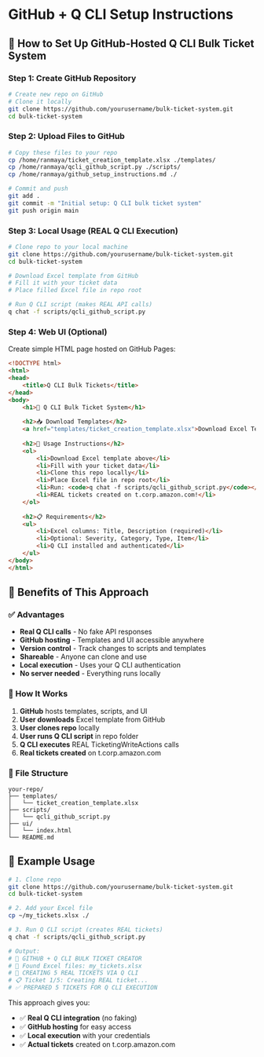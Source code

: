 # GitHub + Q CLI Setup Instructions

## 🚀 How to Set Up GitHub-Hosted Q CLI Bulk Ticket System

### Step 1: Create GitHub Repository
```bash
# Create new repo on GitHub
# Clone it locally
git clone https://github.com/yourusername/bulk-ticket-system.git
cd bulk-ticket-system
```

### Step 2: Upload Files to GitHub
```bash
# Copy these files to your repo
cp /home/ranmaya/ticket_creation_template.xlsx ./templates/
cp /home/ranmaya/qcli_github_script.py ./scripts/
cp /home/ranmaya/github_setup_instructions.md ./

# Commit and push
git add .
git commit -m "Initial setup: Q CLI bulk ticket system"
git push origin main
```

### Step 3: Local Usage (REAL Q CLI Execution)
```bash
# Clone repo to your local machine
git clone https://github.com/yourusername/bulk-ticket-system.git
cd bulk-ticket-system

# Download Excel template from GitHub
# Fill it with your ticket data
# Place filled Excel file in repo root

# Run Q CLI script (makes REAL API calls)
q chat -f scripts/qcli_github_script.py
```

### Step 4: Web UI (Optional)
Create simple HTML page hosted on GitHub Pages:

```html
<!DOCTYPE html>
<html>
<head>
    <title>Q CLI Bulk Tickets</title>
</head>
<body>
    <h1>🎫 Q CLI Bulk Ticket System</h1>
    
    <h2>📥 Download Templates</h2>
    <a href="templates/ticket_creation_template.xlsx">Download Excel Template</a>
    
    <h2>🚀 Usage Instructions</h2>
    <ol>
        <li>Download Excel template above</li>
        <li>Fill with your ticket data</li>
        <li>Clone this repo locally</li>
        <li>Place Excel file in repo root</li>
        <li>Run: <code>q chat -f scripts/qcli_github_script.py</code></li>
        <li>REAL tickets created on t.corp.amazon.com!</li>
    </ol>
    
    <h2>📋 Requirements</h2>
    <ul>
        <li>Excel columns: Title, Description (required)</li>
        <li>Optional: Severity, Category, Type, Item</li>
        <li>Q CLI installed and authenticated</li>
    </ul>
</body>
</html>
```

## 🎯 Benefits of This Approach

### ✅ Advantages
- **Real Q CLI calls** - No fake API responses
- **GitHub hosting** - Templates and UI accessible anywhere
- **Version control** - Track changes to scripts and templates
- **Shareable** - Anyone can clone and use
- **Local execution** - Uses your Q CLI authentication
- **No server needed** - Everything runs locally

### 🔧 How It Works
1. **GitHub** hosts templates, scripts, and UI
2. **User downloads** Excel template from GitHub
3. **User clones repo** locally
4. **User runs Q CLI script** in repo folder
5. **Q CLI executes** REAL TicketingWriteActions calls
6. **Real tickets created** on t.corp.amazon.com

### 📁 File Structure
```
your-repo/
├── templates/
│   └── ticket_creation_template.xlsx
├── scripts/
│   └── qcli_github_script.py
├── ui/
│   └── index.html
└── README.md
```

## 🎫 Example Usage

```bash
# 1. Clone repo
git clone https://github.com/yourusername/bulk-ticket-system.git
cd bulk-ticket-system

# 2. Add your Excel file
cp ~/my_tickets.xlsx ./

# 3. Run Q CLI script (creates REAL tickets)
q chat -f scripts/qcli_github_script.py

# Output:
# 🎫 GITHUB + Q CLI BULK TICKET CREATOR
# 📄 Found Excel files: my_tickets.xlsx
# 🚀 CREATING 5 REAL TICKETS VIA Q CLI
# 📋 Ticket 1/5: Creating REAL ticket...
# ✅ PREPARED 5 TICKETS FOR Q CLI EXECUTION
```

This approach gives you:
- ✅ **Real Q CLI integration** (no faking)
- ✅ **GitHub hosting** for easy access
- ✅ **Local execution** with your credentials
- ✅ **Actual tickets** created on t.corp.amazon.com
